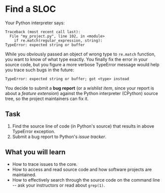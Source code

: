 Find a SLOC
===========

Your Python interpreter says:
```
Traceback (most recent call last):
  File "my_project.py", line 102, in <module>
    if re.match(regular_expression, string):
TypeError: expected string or buffer
```
While you obviously passed an object of wrong type to `re.match` function,
you want to know of what type exactly. You finally fix the error in your 
source code, but you figure a more verbose TypeError message would help 
you trace such bugs in the future:
```
TypeError: expected string or buffer; got <type> instead
```
You decide to submit a **bug report** (or a _wishlist item_, since your report
is about a _feature extension_) against the Python interpreter (CPython)
source tree, so the project maintainers can fix it.

Task
----
1. Find the source line of code (in Python's source) that results in above TypeError exception.
2. Submit a bug report to Python's _issue tracker_.

What you will learn
-------------------
* How to trace issues to the core.
* How to access and read source code and how software projects are maintained.
* How to effectively search through the source code on the command line -- ask your instructors or read about `grep(1)`.

